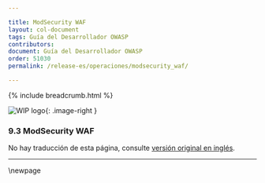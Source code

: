 ```yaml
---

title: ModSecurity WAF
layout: col-document
tags: Guía del Desarrollador OWASP
contributors:
document: Guía del Desarrollador OWASP
order: 51030
permalink: /release-es/operaciones/modsecurity_waf/

---
```


{% include breadcrumb.html %}

<style type="text/css">
.image-right {
  height: 180px;
  display: block;
  margin-left: auto;
  margin-right: auto;
  float: right;
}
</style>

![WIP logo](../../../assets/images/dg_wip.png "Trabajo en curso"){: .image-right }

### 9.3 ModSecurity WAF

No hay traducción de esta página, consulte [versión original en inglés][release1103].

----

[release1103]: https://github.com/OWASP/www-project-developer-guide/blob/main/release/11-operations/03-modsecurity.md

\newpage
